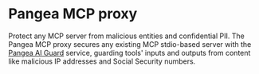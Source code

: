 # Pangea MCP proxy

Protect any MCP server from malicious entities and confidential PII. The Pangea
MCP proxy secures any existing MCP stdio-based server with the
[Pangea AI Guard][] service, guarding tools' inputs and outputs from content
like malicious IP addresses and Social Security numbers.

[Pangea AI Guard]: https://pangea.cloud/docs/ai-guard/
